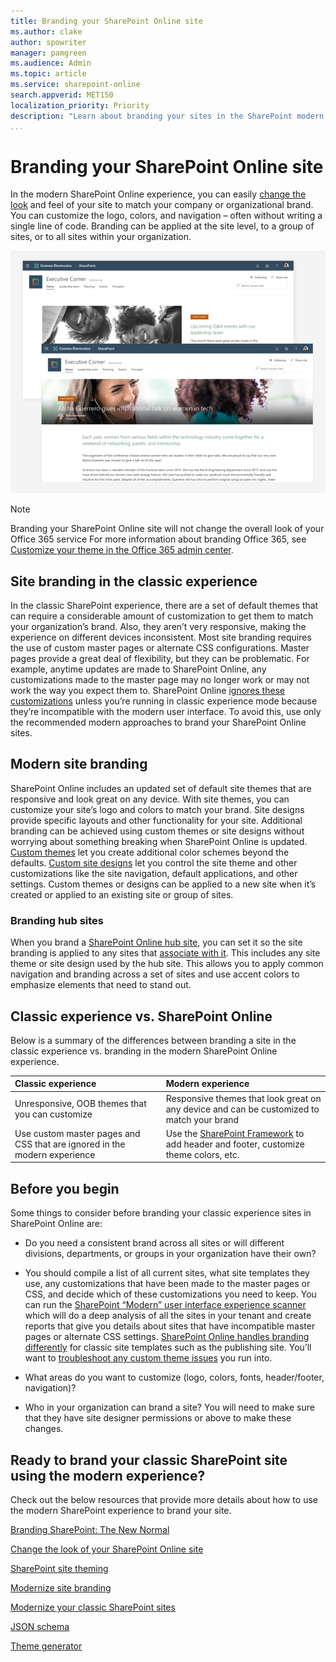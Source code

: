 ```yaml
---
title: Branding your SharePoint Online site
ms.author: clake
author: spowriter
manager: pamgreen
ms.audience: Admin
ms.topic: article
ms.service: sharepoint-online
search.appverid: MET150
localization_priority: Priority
description: "Learn about branding your sites in the SharePoint modern experience."
...
```


# Branding your SharePoint Online site

In the modern SharePoint Online experience, you can easily [change the look](https://support.office.com/article/06bbadc3-6b04-4a60-9d14-894f6a170818) and feel of your site to match your company or organizational brand. You can customize the logo, colors, and navigation – often without writing a single line of code. Branding can be applied at the site level, to a group of sites, or to all sites within your organization.

![](media/branding-sharepoint-online-sites-modern-experience_image1.png)

> [!NOTE]
> Branding your SharePoint Online site will not change the overall look of your Office 365 service For more information about branding Office 365, see [Customize your theme in the Office 365 admin center](/office365/admin/setup/customize-your-organization-theme?redirectSourcePath=%252fen-us%252farticle%252fCustomize-the-Office-365-theme-for-your-organization-8275DA91-7A48-4591-94AB-3123A3F79530&view=o365-worldwide).

## Site branding in the classic experience

In the classic SharePoint experience, there are a set of default themes that can require a considerable amount of customization to get them to match your organization’s brand. Also, they aren’t very responsive, making the experience on different devices inconsistent. Most site branding requires the use of custom master pages or alternate CSS configurations. Master pages provide a great deal of flexibility, but they can be problematic. For example, anytime updates are made to SharePoint Online, any customizations made to the master page may no longer work or may not work the way you expect them to. SharePoint Online [ignores these customizations](/sharepoint/dev/transform/modernize-branding) unless you’re running in classic experience mode because they’re incompatible with the modern user interface. To avoid this, use only the recommended modern approaches to brand your SharePoint Online sites.

## Modern site branding

SharePoint Online includes an updated set of default site themes that are responsive and look great on any device. With site themes, you can customize your site’s logo and colors to match your brand. Site designs provide specific layouts and other functionality for your site. Additional branding can be achieved using custom themes or site designs without worrying about something breaking when SharePoint Online is updated. [Custom themes](/sharepoint/dev/declarative-customization/site-theming/sharepoint-site-theming-overview) let you create additional color schemes beyond the defaults. [Custom site designs](/sharepoint/dev/declarative-customization/site-design-overview) let you control the site theme and other customizations like the site navigation, default applications, and other settings. Custom themes or designs can be applied to a new site when it’s created or applied to an existing site or group of sites.

### Branding hub sites

When you brand a [SharePoint Online hub site](https://support.office.com/article/what-is-a-sharepoint-hub-site-fe26ae84-14b7-45b6-a6d1-948b3966427f), you can set it so the site branding is applied to any sites that [associate with it](https://support.office.com/article/associate-a-sharepoint-site-with-a-hub-site-ae0009fd-af04-4d3d-917d-88edb43efc05). This includes any site theme or site design used by the hub site. This allows you to apply common navigation and branding across a set of sites and use accent colors to emphasize elements that need to stand out.

## Classic experience vs. SharePoint Online

Below is a summary of the differences between branding a site in the classic experience vs. branding in the modern SharePoint Online experience.

|**Classic experience**|**Modern experience**|
|:-----|:-----|
|Unresponsive, OOB themes that you can customize|Responsive themes that look great on any device and can be customized to match your brand|
|Use custom master pages and CSS that are ignored in the modern experience|Use the [SharePoint Framework](/sharepoint/dev/spfx/sharepoint-framework-overview) to add header and footer, customize theme colors, etc.|

## Before you begin

Some things to consider before branding your classic experience sites in SharePoint Online are:

-   Do you need a consistent brand across all sites or will different divisions, departments, or groups in your organization have their own?

-   You should compile a list of all current sites, what site templates they use, any customizations that have been made to the master pages or CSS, and decide which of these customizations you need to keep. You can run the [SharePoint “Modern” user interface experience scanner](https://github.com/SharePoint/PnP-Tools/tree/master/Solutions/SharePoint.UIExperience.Scanner) which will do a deep analysis of all the sites in your tenant and create reports that give you details about sites that have incompatible master pages or alternate CSS settings. [SharePoint Online handles branding differently](/sharepoint/dev/transform/modernize-branding) for classic site templates such as the publishing site. You’ll want to [troubleshoot any custom theme issues](/sharepoint/dev/declarative-customization/site-theming/sharepoint-site-theming-overview#troubleshoot-custom-theme-issues) you run into.

-   What areas do you want to customize (logo, colors, fonts, header/footer, navigation)?

-   Who in your organization can brand a site? You will need to make sure that they have site designer permissions or above to make these changes.

## Ready to brand your classic SharePoint site using the modern experience?

Check out the below resources that provide more details about how to use the modern SharePoint experience to brand your site.

[Branding SharePoint: The New Normal](https://blogs.msdn.microsoft.com/bobgerman/2018/09/04/branding-sharepoint-the-new-normal/)

[Change the look of your SharePoint Online site](https://support.office.com/article/06bbadc3-6b04-4a60-9d14-894f6a170818)

[SharePoint site theming](/sharepoint/dev/declarative-customization/site-theming/sharepoint-site-theming-overview)

[Modernize site branding](/sharepoint/dev/transform/modernize-branding)

[Modernize your classic SharePoint sites](/sharepoint/dev/transform/modernize-classic-sites)

[JSON schema](/sharepoint/dev/declarative-customization/site-theming/sharepoint-site-theming-json-schema)

[Theme generator](http://aka.ms/spthemebuilder)
